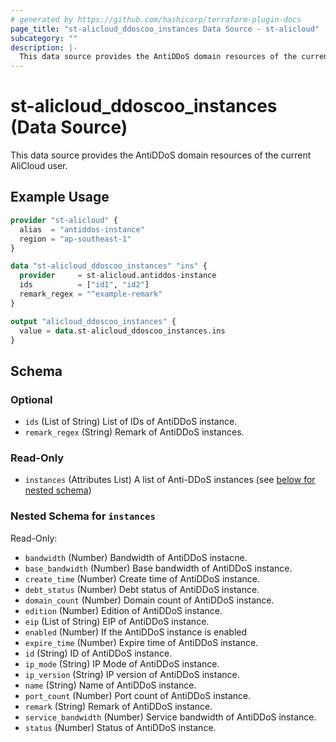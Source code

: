 ```yaml
---
# generated by https://github.com/hashicorp/terraform-plugin-docs
page_title: "st-alicloud_ddoscoo_instances Data Source - st-alicloud"
subcategory: ""
description: |-
  This data source provides the AntiDDoS domain resources of the current AliCloud user.
---
```


# st-alicloud_ddoscoo_instances (Data Source)

This data source provides the AntiDDoS domain resources of the current AliCloud user.

## Example Usage

```terraform
provider "st-alicloud" {
  alias  = "antiddos-instance"
  region = "ap-southeast-1"
}

data "st-alicloud_ddoscoo_instances" "ins" {
  provider     = st-alicloud.antiddos-instance
  ids          = ["id1", "id2"]
  remark_regex = "^example-remark"
}

output "alicloud_ddoscoo_instances" {
  value = data.st-alicloud_ddoscoo_instances.ins
}
```

<!-- schema generated by tfplugindocs -->
## Schema

### Optional

- `ids` (List of String) List of IDs of AntiDDoS instance.
- `remark_regex` (String) Remark of AntiDDoS instances.

### Read-Only

- `instances` (Attributes List) A list of Anti-DDoS instances (see [below for nested schema](#nestedatt--instances))

<a id="nestedatt--instances"></a>
### Nested Schema for `instances`

Read-Only:

- `bandwidth` (Number) Bandwidth of AntiDDoS instacne.
- `base_bandwidth` (Number) Base bandwidth of AntiDDoS instance.
- `create_time` (Number) Create time of AntiDDoS instance.
- `debt_status` (Number) Debt status of AntiDDoS instance.
- `domain_count` (Number) Domain count of AntiDDoS instance.
- `edition` (Number) Edition of AntiDDoS instance.
- `eip` (List of String) EIP of AntiDDoS instance.
- `enabled` (Number) If the AntiDDoS instance is enabled
- `expire_time` (Number) Expire time of AntiDDoS instance.
- `id` (String) ID of AntiDDoS instance.
- `ip_mode` (String) IP Mode of AntiDDoS instance.
- `ip_version` (String) IP version of AntiDDoS instance.
- `name` (String) Name of AntiDDoS instance.
- `port_count` (Number) Port count of AntiDDoS instance.
- `remark` (String) Remark of AntiDDoS instance.
- `service_bandwidth` (Number) Service bandwidth of AntiDDoS instance.
- `status` (Number) Status of AntiDDoS instance.
